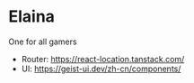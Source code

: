 # Elaina

One for all gamers

+ Router: https://react-location.tanstack.com/
+ UI: https://geist-ui.dev/zh-cn/components/